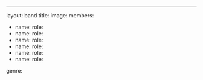 ---
layout: band
title:
image:
members:
  - name: 
    role: 
  - name: 
    role: 
  - name: 
    role: 
  - name: 
    role: 
  - name: 
    role: 
  - name: 
    role:

genre:
